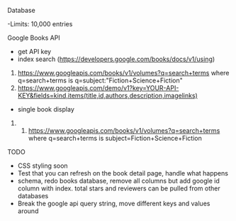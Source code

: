 Database

-Limits: 10,000 entries

Google Books API
-   get API key
-   index search (https://developers.google.com/books/docs/v1/using)
  1.  https://www.googleapis.com/books/v1/volumes?q=search+terms
      where q=search+terms is q=subject:"Fiction+Science+Fiction"
  2.  https://www.googleapis.com/demo/v1?key=YOUR-API-KEY&fields=kind,items(title,id,authors,description,imagelinks)

-   single book display
  1.    1.  https://www.googleapis.com/books/v1/volumes?q=search+terms
        where q=search+terms is subject=Fiction+Science+Fiction


TODO

- CSS styling soon
- Test that you can refresh on the book detail page, handle what happens
- schema, redo books database, remove all columns but add google id column with index. total stars and reviewers can be pulled from other databases
- Break the google api query string, move different keys and values around
